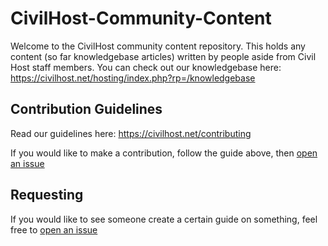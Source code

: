 # CivilHost-Community-Content
Welcome to the CivilHost community content repository. This holds any content (so far knowledgebase articles) written by people aside from Civil Host staff members.
You can check out our knowledgebase here: https://civilhost.net/hosting/index.php?rp=/knowledgebase


## Contribution Guidelines 

Read our guidelines here: https://civilhost.net/contributing

If you would like to make a contribution, follow the guide above, then [open an issue](https://github.com/Crazys-Corner/CivilHost-Community-Content/issues)

## Requesting

If you would like to see someone create a certain guide on something, feel free to [open an issue](https://github.com/Crazys-Corner/CivilHost-Community-Content/issues)

